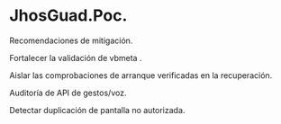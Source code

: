 # JhosGuad.Poc.

Recomendaciones de mitigación.

Fortalecer la validación de vbmeta .

Aislar las comprobaciones de arranque verificadas en la recuperación.

Auditoría de API de gestos/voz.

Detectar duplicación de pantalla no autorizada.
